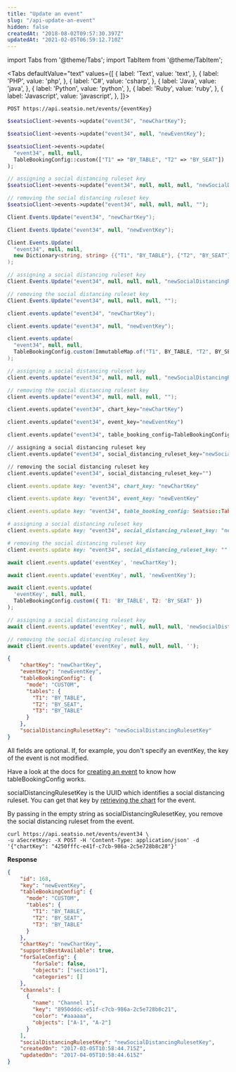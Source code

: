 ```yaml
---
title: "Update an event"
slug: "/api-update-an-event"
hidden: false
createdAt: "2018-08-02T09:57:30.397Z"
updatedAt: "2021-02-05T06:59:12.710Z"
---
```


import Tabs from '@theme/Tabs';
import TabItem from '@theme/TabItem';




<Tabs 
  defaultValue="text"
  values={[
{ label: 'Text', value: 'text', },
{ label: 'PHP', value: 'php', },
{ label: 'C#', value: 'csharp', },
{ label: 'Java', value: 'java', },
{ label: 'Python', value: 'python', },
{ label: 'Ruby', value: 'ruby', },
{ label: 'Javascript', value: 'javascript', },
]}>
<TabItem value='text'>

```text
POST https://api.seatsio.net/events/{eventKey}
```

</TabItem>
<TabItem value='php'>

```php
$seatsioClient->events->update("event34", "newChartKey");

$seatsioClient->events->update("event34", null, "newEventKey");

$seatsioClient->events->update(
  "event34", null, null,
  TableBookingConfig::custom(["T1" => "BY_TABLE", "T2" => "BY_SEAT"])
);

// assigning a social distancing ruleset key
$seatsioClient->events->update("event34", null, null, null, "newSocialDistancingRulesetKey");

// removing the social distancing ruleset key
$seatsioClient->events->update("event34", null, null, null, "");
```

</TabItem>
<TabItem value='csharp'>

```csharp
Client.Events.Update("event34", "newChartKey");

Client.Events.Update("event34", null, "newEventKey");

Client.Events.Update(
  "event34", null, null,
  new Dictionary<string, string> {{"T1", "BY_TABLE"}, {"T2", "BY_SEAT"}}
);

// assigning a social distancing ruleset key
Client.Events.Update("event34", null, null, null, "newSocialDistancingRulesetKey");

// removing the social distancing ruleset key
Client.Events.Update("event34", null, null, null, "");
```

</TabItem>
<TabItem value='java'>

```java
client.events.update("event34", "newChartKey");

client.events.update("event34", null, "newEventKey");

client.events.update(
  "event34", null, null,
  TableBookingConfig.custom(ImmutableMap.of("T1", BY_TABLE, "T2", BY_SEAT))
);

// assigning a social distancing ruleset key
client.events.update("event34", null, null, null, "newSocialDistancingRulesetKey");

// removing the social distancing ruleset key
client.events.update("event34", null, null, null, "");
```

</TabItem>
<TabItem value='python'>

```python
client.events.update("event34", chart_key="newChartKey")

client.events.update("event34", event_key="newEventKey")

client.events.update("event34", table_booking_config=TableBookingConfig.custom({"T1": "BY_TABLE", "T2": "BY_SEAT"}))

// assigning a social distancing ruleset key
client.events.update("event34", social_distancing_ruleset_key="newSocialDistancingRulesetKey")

// removing the social distancing ruleset key
client.events.update("event34", social_distancing_ruleset_key="")
```

</TabItem>
<TabItem value='ruby'>

```ruby
client.events.update key: "event34", chart_key: "newChartKey"

client.events.update key: "event34", event_key: "newEventKey"

client.events.update key: "event34", table_booking_config: Seatsio::TableBookingConfig::custom({'T1' => 'BY_TABLE', 'T2' => 'BY_SEAT'})

# assigning a social distancing ruleset key
client.events.update key: "event34", social_distancing_ruleset_key: "newSocialDistancingRulesetKey"

# removing the social distancing ruleset key
client.events.update key: "event34", social_distancing_ruleset_key: ""
```

</TabItem>
<TabItem value='javascript'>

```javascript
await client.events.update('eventKey', 'newChartKey');

await client.events.update('eventKey', null, 'newEventKey');

await client.events.update(
  'eventKey', null, null,
  TableBookingConfig.custom({ T1: 'BY_TABLE', T2: 'BY_SEAT' })
);

// assigning a social distancing ruleset key
await client.events.update('eventKey', null, null, null, 'newSocialDistancingRulesetKey');

// removing the social distancing ruleset key
await client.events.update('eventKey', null, null, null, '');
```

</TabItem>
</Tabs>





```json
{
    "chartKey": "newChartKey",
    "eventKey": "newEventKey",
    "tableBookingConfig": {
      "mode": "CUSTOM",
      "tables": {
      	"T1": "BY_TABLE",
      	"T2": "BY_SEAT",
      	"T3": "BY_TABLE"
      }
    },
    "socialDistancingRulesetKey": "newSocialDistancingRulesetKey"
}
```

All fields are optional. If, for example, you don't specify an eventKey, the key of the event is not modified.

Have a look at the docs for [creating an event](/docs/api-create-an-event) to know how tableBookingConfig works.

socialDistancingRulesetKey is the UUID which identifies a social distancing ruleset. You can get that key by [retrieving the chart](/docs/api-retrieve-a-chart) for the event.

By passing in the empty string as socialDistancingRulesetKey, you remove the social distancing ruleset from the event.

```curl
curl https://api.seatsio.net/events/event34 \
-u aSecretKey: -X POST -H 'Content-Type: application/json' -d '{"chartKey": "4250fffc-e41f-c7cb-986a-2c5e728b8c28"}'
```


**Response**

```json
{
    "id": 168,
    "key": "newEventKey",
    "tableBookingConfig": {
      "mode": "CUSTOM",
      "tables": {
      	"T1": "BY_TABLE",
      	"T2": "BY_SEAT",
      	"T3": "BY_TABLE"
      }
    },
    "chartKey": "newChartKey",
    "supportsBestAvailable": true,
    "forSaleConfig": {
        "forSale": false,
        "objects": ["section1"],
        "categories": []
    },
    "channels": [
      {
        "name": "Channel 1",
        "key": "8950dddc-e51f-c7cb-986a-2c5e728b8c21",
        "color": "#aaaaaa",
        "objects": ["A-1", "A-2"]
      }
    ],
    "socialDistancingRulesetKey": "newSocialDistancingRulesetKey",
    "createdOn": "2017-03-05T10:58:44.715Z",
    "updatedOn": "2017-04-05T10:58:44.615Z"
}

```

